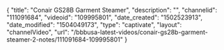 {
    "title": "Conair GS28B Garment Steamer",
    "description": "",
    "channelid": "111091684",
    "videoid": "109995801",
    "date_created": "1502523913",
    "date_modified": "1504049173",
    "type": "captivate",
    "layout": "channelVideo",
    "url": "\/bbbusa-latest-videos\/conair-gs28b-garment-steamer-2-notes\/111091684-109995801"
}